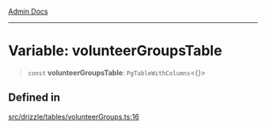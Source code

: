 [Admin Docs](/)

***

# Variable: volunteerGroupsTable

> `const` **volunteerGroupsTable**: `PgTableWithColumns`\<\{\}\>

## Defined in

[src/drizzle/tables/volunteerGroups.ts:16](https://github.com/NishantSinghhhhh/talawa-api/blob/ff0f1d6ae21d3428519b64e42fe3bfdff573cb6e/src/drizzle/tables/volunteerGroups.ts#L16)
